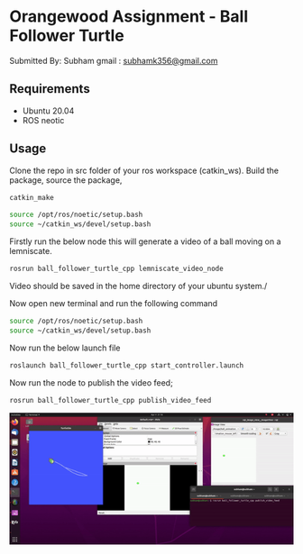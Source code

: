 # Orangewood Assignment - Ball Follower Turtle

 Submitted By: Subham
 gmail : subhamk356@gmail.com


## Requirements
* Ubuntu 20.04
* ROS neotic



## Usage
Clone the repo in src folder of your ros workspace (catkin_ws). Build the package, source the package,


```bash
catkin_make
```

```bash
source /opt/ros/noetic/setup.bash
source ~/catkin_ws/devel/setup.bash
```
Firstly run the below node this will generate a video of a ball moving on a lemniscate. 

```bash
rosrun ball_follower_turtle_cpp lemniscate_video_node
```

Video should be saved in the home directory of your ubuntu system./

Now open new terminal and run the following command

```bash
source /opt/ros/noetic/setup.bash
source ~/catkin_ws/devel/setup.bash
```
Now run the below launch file
```bash
roslaunch ball_follower_turtle_cpp start_controller.launch 
```

Now run the node to publish the video feed;
```bash
rosrun ball_follower_turtle_cpp publish_video_feed
```


![GIF Example](turtleFollowingBallGif.gif)

